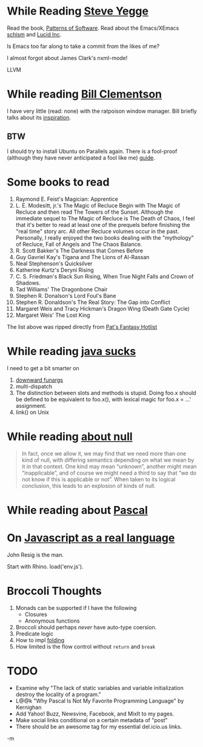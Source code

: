 While Reading [Steve Yegge][yegge1]
=======================

Read the book, [Patterns of Software][pos].
Read about the Emacs/XEmacs [schism][schism] and [Lucid Inc][lucid].

Is Emacs too far along to take a commit from the likes of me?

I almost forgot about James Clark's nxml-mode!

LLVM

While reading [Bill Clementson][clem1]
=============================

I have very little (read: none) with the ratpoison window manager.
Bill briefly talks about its [inspiration][rp].

## BTW
 I should try to install Ubuntu on Parallels again.  There is a
fool-proof (although they have never anticipated a fool like me)
[guide][ubuntupara].

Some books to read
===============
1. Raymond E. Feist's Magician: Apprentice
2. L. E. Modesitt, jr.'s The Magic of Recluce
Begin with The Magic of Recluce and then read The Towers of the
Sunset. Although the immediate sequel to The Magic of Recluce is The
Death of Chaos, I feel that it's better to read at least one of the
prequels before finishing the "real time" story arc. All other Recluce
volumes occur in the past. Personally, I really enjoyed the two books
dealing with the "mythology" of Recluce, Fall of Angels and The Chaos
Balance.
3. R. Scott Bakker's The Darkness that Comes Before
4. Guy Gavriel Kay's Tigana and The Lions of Al-Rassan
5. Neal Stephenson's Quicksilver
6. Katherine Kurtz's Deryni Rising
7. C. S. Friedman's Black Sun Rising, When True Night Falls and Crown
of Shadows.
8. Tad Williams' The Dragonbone Chair
9. Stephen R. Donalson's Lord Foul's Bane
10. Stephen R. Donaldson's The Real Story: The Gap into Conflict
11. Margaret Weis and Tracy Hickman's Dragon Wing (Death Gate Cycle)
12. Margaret Weis' The Lost King

The list above was ripped directly from [Pat's Fantasy Hotlist](http://fantasyhotlist.blogspot.com)

While reading [java sucks][jsucks]
=========================
I need to get a bit smarter on
1. [downward funargs](http://www.google.com/search?q=downward-funargs&ie=utf-8&oe=utf-8&aq=t&rls=org.mozilla:en-US:official&client=firefox-a)
2. multi-dispatch
3. The distinction between slots and methods is stupid. Doing foo.x
should be defined to be equivalent to foo.x(), with lexical magic for foo.x = ...'  assignment.
4. link() on Unix

While reading [about null][null]
====================
> In fact, once we allow it, we may find that we need more than one kind of null, with differing semantics depending on what we mean by it in that context. One kind may mean “unknown”, another might mean “inapplicable”, and of course we might need a third to say that “we do not know if this is applicable or not”. When taken to its logical conclusion, this leads to an explosion of kinds of null.

While reading about [Pascal][pascal]
=======================

On [Javascript as a real language][js.jar]
=========================
John Resig is the man. 

Start with Rhino.  load('env.js').  

Broccoli Thoughts
===========
1.	Monads can be supported if I have the following
	* Closures
	* Anonymous functions
2. Broccoli should perhaps *never* have auto-type coersion.
3. Predicate logic
4. How to impl [folding](http://en.wikipedia.org/wiki/Fold_(higher-order_function))
5. How limited is the flow control without `return` and `break`

TODO
====
- Examine why "The lack of static variables and variable initialization destroy the locality of a program."
- L@@k "Why Pascal Is Not My Favorite Programming Language" by Kernighan
- Add Yahoo! Buzz, Newsvine, Facebook, and MixIt to my pages.
- Make social links conditional on a certain metadata of "post"
- There should be an awesome tag for my essential del.icio.us links.


-m

[pascal]: http://www.pascal-central.com/ppl/chapter4.html
[null]: http://apocalisp.wordpress.com/2008/05/03/null-vs-pure-reason/
[clem1]: http://bc.tech.coop/blog/080429.html
[rp]: http://www.nongnu.org/ratpoison/inspiration.html
[ubuntupara]: http://forum.parallels.com/showpost.php?p=86747&postcount=54
[schism]: http://www.jwz.org/doc/lemacs.html
[pos]: http://www.amazon.com/gp/product/0195121236?ie=UTF8&tag=fogus-20
[lucid]: http://en.wikipedia.org/wiki/Lucid_Inc.
[yegge1]: http://steve-yegge.blogspot.com/2008/04/xemacs-is-dead-long-live-xemacs.html
[jsucks]: http://www.jwz.org/doc/java.html
[js.jar]: http://ejohn.org/blog/bringing-the-browser-to-the-server/
